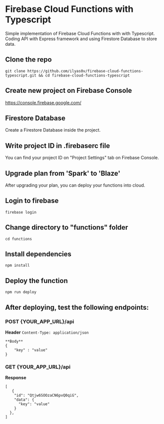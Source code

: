 # Firebase Cloud Functions with Typescript
Simple implementation of Firebase Cloud Functions with with Typescript. Coding API with Express framework and using Firestore Database to store data.

## Clone the repo
`git clone https://github.com/ilyas0v/firebase-cloud-functions-typescript.git && cd firebase-cloud-functions-typescript`

## Create new project on Firebase Console
https://console.firebase.google.com/

## Firestore Database
Create a Firestore Database inside the project.

## Write project ID in .firebaserc file
You can find your project ID on "Project Settings" tab on Firebase Console.

## Upgrade plan from 'Spark' to 'Blaze'
After upgrading your plan, you can deploy your functions into cloud.

## Login to firebase
`firebase login`

## Change directory to "functions" folder
`cd functions`

## Install dependencies
`npm install`

## Deploy the function
`npm run deploy`



## After deploying, test the following endpoints:

### POST {YOUR_APP_URL}/api
**Header**
`Content-Type: application/json`
```
**Body**
{
    "key" : "value"
}
```


### GET {YOUR_APP_URL}/api
**Response**
```
[
   {
    "id": "Qtjw6SOOzaCN6pvQ0qiG",
    "data": {
      "key": "value"
    }
  }, 
]
```